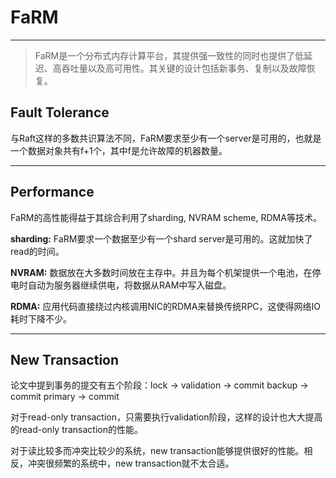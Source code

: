 # FaRM

---

> FaRM是一个分布式内存计算平台，其提供强一致性的同时也提供了低延迟、高吞吐量以及高可用性。其关键的设计包括新事务、复制以及故障恢复。

## Fault Tolerance

与Raft这样的多数共识算法不同，FaRM要求至少有一个server是可用的，也就是一个数据对象共有f+1个，其中f是允许故障的机器数量。

---

## Performance

FaRM的高性能得益于其综合利用了sharding, NVRAM scheme, RDMA等技术。

**sharding:** FaRM要求一个数据至少有一个shard server是可用的。这就加快了read的时间。

**NVRAM:** 数据放在大多数时间放在主存中。并且为每个机架提供一个电池，在停电时自动为服务器继续供电，将数据从RAM中写入磁盘。

**RDMA:** 应用代码直接绕过内核调用NIC的RDMA来替换传统RPC，这使得网络IO耗时下降不少。

---

## New Transaction

论文中提到事务的提交有五个阶段：lock -> validation -> commit backup -> commit primary -> commit

对于read-only transaction，只需要执行validation阶段，这样的设计也大大提高的read-only transaction的性能。

对于读比较多而冲突比较少的系统，new transaction能够提供很好的性能。相反，冲突很频繁的系统中，new transaction就不太合适。


